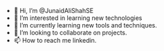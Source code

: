 - 👋 Hi, I’m @JunaidAliShahSE
- 👀 I’m interested in learning new technologies
- 🌱 I’m currently learning new tools and techniques.
- 💞️ I’m looking to collaborate on projects.
- 📫 How to reach me linkedin.

<!---
JunaidAliShahSE is a ✨ special ✨ repository because its `README.md` (this file) appears on your GitHub profile.
You can click the Preview link to take a look at your changes.
--->
